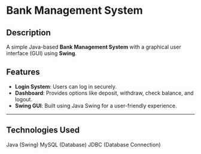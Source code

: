 # Bank Management System

## Description
A simple Java-based **Bank Management System** with a graphical user interface (GUI) using **Swing**.

## Features
- **Login System**: Users can log in securely.
- **Dashboard**: Provides options like deposit, withdraw, check balance, and logout.
- **Swing GUI**: Built using Java Swing for a user-friendly experience.
-------------------------------- 
Technologies Used
----------------------------
Java (Swing)
MySQL (Database)
JDBC (Database Connection)
